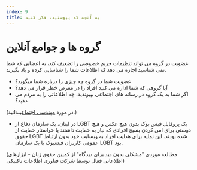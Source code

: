 ```yaml
---
index: 9
title: به آنچه که پیوستید، فکر کنید
---
```

# گروه ها و جوامع آنلاین 

عضویت در گروه می تواند تنظیمات حریم خصوصی را تضعیف کند، به  اعضایی که شما نمی شناسید اجازه می دهد که اطلاعات شما را شناسایی کرده و یاد بگیرند.

* عضویت شما در گروه چه چیزی را درباره شما میگوید؟
* آیا گروهی که شما اداره می کنید افراد را در معرض خطر قرار می دهد؟
* اگر شما به یک گروه در رسانه های اجتماعی بپیوندید، چه اطلاعاتی را به مردم می دهید؟

(در مورد [مهندسی اجتماعی](umbrella://communications/phishing/beginner/s_social-engineering.md)بدانید.)

* در لبنان، یک سازمان دفاع از LGBT یک پروفایل فیس بوک بدون هیچ عکس و هیچ دوستی برای امن کردن بسیج افرادی که نیاز به حمایت داشتند یا خواستار حمایت از حقوق LGBT شده بودند. این نمایه برای هدایت افراد به وبسایت خود بدون ارتباط عمومی کاربران فیسبوک با یک سازمان LGBT بود.

(مطالعه موردی "مشکلی بدون دید برای دیدگاه" از کمپین حقوق زنان - ابزارهای اطلاعاتی فعال توسط شرکت فناوری اطلاعات تاکتیکی)